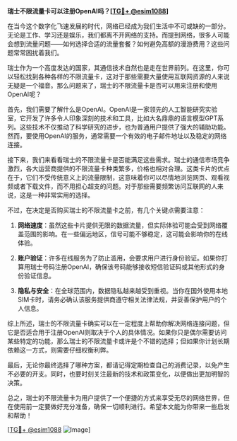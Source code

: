 **瑞士不限流量卡可以注册OpenAI吗？[[TG💪+ @esim1088](https://t.me/s/esim1088)]**

在当今这个数字化飞速发展的时代，网络已经成为我们生活中不可或缺的一部分。无论是工作、学习还是娱乐，我们都离不开网络的支持。而提到网络，很多人可能会想到流量问题——如何选择合适的流量套餐？如何避免高额的漫游费用？这些问题常常困扰着我们。

瑞士作为一个高度发达的国家，其通信技术自然也是走在世界前列。在这里，你可以轻松找到各种各样的不限流量卡，这对于那些需要大量使用互联网资源的人来说无疑是一个福音。那么问题来了，瑞士的不限流量卡是否可以用来注册和使用OpenAI呢？

首先，我们需要了解什么是OpenAI。OpenAI是一家领先的人工智能研究实验室，它开发了许多令人印象深刻的技术和工具，比如大名鼎鼎的语言模型GPT系列。这些技术不仅推动了科学研究的进步，也为普通用户提供了强大的辅助功能。然而，要使用OpenAI的服务，通常需要一个有效的电子邮件地址以及稳定的网络连接。

接下来，我们来看看瑞士的不限流量卡是否能满足这些需求。瑞士的通信市场竞争激烈，各大运营商提供的不限流量卡种类繁多，价格也相对合理。这类卡片的优点在于，它们不受传统意义上的流量限制，这意味着你可以尽情地浏览网页、观看视频或者下载文件，而不用担心超支的问题。对于那些需要频繁访问互联网的人来说，这是一种非常实用的选择。

不过，在决定是否购买瑞士的不限流量卡之前，有几个关键点需要注意：

1. **网络速度**：虽然这些卡片提供无限的数据流量，但实际体验可能会受到网络覆盖范围的影响。在一些偏远地区，信号可能不够稳定，这可能会影响你的在线体验。

2. **账户验证**：许多在线服务为了防止滥用，会要求用户进行身份验证。如果你打算用瑞士号码注册OpenAI，确保该号码能够接收短信验证码或其他形式的身份验证信息。

3. **隐私与安全**：在全球范围内，数据隐私越来越受到重视。当你在国外使用本地SIM卡时，请务必确认该服务提供商遵守相关法律法规，并妥善保护用户的个人信息。

综上所述，瑞士的不限流量卡确实可以在一定程度上帮助你解决网络连接问题，但它是否适合用于注册OpenAI则取决于个人的具体情况。如果你只是偶尔需要访问某些特定的功能，那么瑞士的不限流量卡或许是个不错的选择；但如果你计划长期依赖这一方式，则需要仔细权衡利弊。

最后，无论你最终选择了哪种方案，都请记得定期检查自己的消费记录，以免产生不必要的开支。同时，也要时刻关注最新的技术和政策变化，以便做出更加明智的决策。

总之，瑞士的不限流量卡为用户提供了一个便捷的方式来享受无尽的网络世界，但在使用前一定要做好充分准备，确保一切顺利进行。希望本文能为你带来一些启发和帮助！

[[TG💪+ @esim1088](https://t.me/s/esim1088) ![Image](https://i.postimg.cc/4NQfJmqS/Snipaste-2025-05-13-00-14-12.png)]